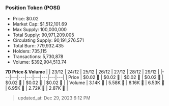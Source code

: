 
  ### Position Token (POSI)
  - Price: $0.02
  - Market Cap: $1,512,101.69
  - Max Supply: 100,000,000
  - Total Supply: 90,971,209.005
  - Circulating Supply: 90,191,276.571
  - Total Burn: 779,932.435
  - Holders: 735,115
  - Transactions: 5,730,878
  - Volume: $392,904,513.74

  **7D Price & Volume**
  | | 23&#x2F;12 | 24&#x2F;12 | 25&#x2F;12 | 26&#x2F;12 | 27&#x2F;12 | 28&#x2F;12 | 29&#x2F;12 |
  |---|---|---|---|---|---|---|---|
  | Price | $0.02 🔻 | $0.02 🔻 | $0.02 🚀 | $0.02 🚀 | $0.02 🚀 | $0.02 🚀 | $0.02 🔻 |
  | Volume | 3.14K 🔻 | 5.58K 🚀 | 8.16K 🚀 | 6.53K 🔻 | 6.95K 🚀 | 2.72K 🔻 | 2.87K 🚀 |

  > updated_at: Dec 29, 2023 6:12 PM
